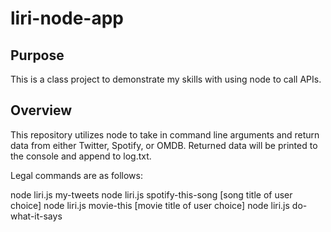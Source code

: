 # liri-node-app

## Purpose
This is a class project to demonstrate my skills with using node to call APIs. 

## Overview
This repository utilizes node to take in command line arguments and return data from either Twitter, Spotify, or OMDB. Returned data will be printed to the console and append to log.txt.

Legal commands are as follows:

node liri.js my-tweets
node liri.js spotify-this-song [song title of user choice]
node liri.js movie-this [movie title of user choice]
node liri.js do-what-it-says